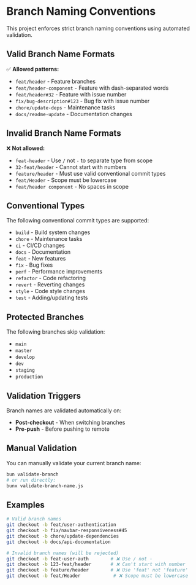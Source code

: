 # Branch Naming Conventions

This project enforces strict branch naming conventions using automated validation.

## Valid Branch Name Formats

✅ **Allowed patterns:**

- `feat/header` - Feature branches
- `feat/header-component` - Feature with dash-separated words
- `feat/header#32` - Feature with issue number
- `fix/bug-description#123` - Bug fix with issue number
- `chore/update-deps` - Maintenance tasks
- `docs/readme-update` - Documentation changes

## Invalid Branch Name Formats

❌ **Not allowed:**

- `feat-header` - Use `/` not `-` to separate type from scope
- `32-feat/header` - Cannot start with numbers
- `feature/header` - Must use valid conventional commit types
- `feat/Header` - Scope must be lowercase
- `feat/header component` - No spaces in scope

## Conventional Types

The following conventional commit types are supported:

- `build` - Build system changes
- `chore` - Maintenance tasks
- `ci` - CI/CD changes
- `docs` - Documentation
- `feat` - New features
- `fix` - Bug fixes
- `perf` - Performance improvements
- `refactor` - Code refactoring
- `revert` - Reverting changes
- `style` - Code style changes
- `test` - Adding/updating tests

## Protected Branches

The following branches skip validation:

- `main`
- `master`
- `develop`
- `dev`
- `staging`
- `production`

## Validation Triggers

Branch names are validated automatically on:

- **Post-checkout** - When switching branches
- **Pre-push** - Before pushing to remote

## Manual Validation

You can manually validate your current branch name:

```bash
bun validate-branch
# or run directly:
bunx validate-branch-name.js
```

## Examples

```bash
# Valid branch names
git checkout -b feat/user-authentication
git checkout -b fix/navbar-responsiveness#45
git checkout -b chore/update-dependencies
git checkout -b docs/api-documentation

# Invalid branch names (will be rejected)
git checkout -b feat-user-auth        # ❌ Use / not -
git checkout -b 123-feat/header       # ❌ Can't start with number
git checkout -b feature/header        # ❌ Use 'feat' not 'feature'
git checkout -b feat/Header            # ❌ Scope must be lowercase
```
